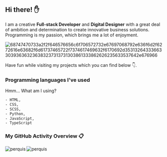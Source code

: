 ## Hi there! :raised_hand:

I am a creative **Full-stack Developer** and **Digital Designer** with a great deal of ambition and determination to create innovative business solutions. Programming is my passion, which brings me a lot of enjoyment.

![68747470733a2f2f646576656c6f706572732e67697068792e636f6d2f6272616e63682f6d61737465722f7374617469632f6170692d35313264333663303936363236383237313731303861333862626235633537642e676966](https://github.com/perquis/perquis/assets/71089523/ef0aa829-4d6e-4fa4-a755-bd5335bf8894)

Have fun while visiting my projects which you can find below :point_down:.

### Programming languages I've used

Hmm... What am I using?

```sh
- HTML,
- CSS,
- SCSS,
- Python,
- JavaScript,
- TypeScript
```

### My GitHub Activity Overview 📋

<div>
  <img align="left" src="https://github-readme-streak-stats.herokuapp.com/?user=perquis&" alt="perquis" />
  <img align="left" src="https://github-readme-stats.vercel.app/api/top-langs?username=perquis&show_icons=true&locale=en&layout=compact" alt="perquis" />
</div>
